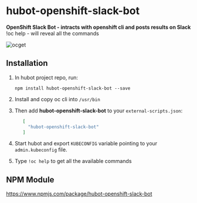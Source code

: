 # hubot-openshift-slack-bot

**OpenShift Slack Bot - intracts with openshift cli and posts results on Slack**
!oc help - will  reveal all the commands

![ocget](https://user-images.githubusercontent.com/17526588/31546246-14d4199c-b040-11e7-99d9-3c0bf545b37e.gif)


## Installation

1. In hubot project repo, run:

   `npm install hubot-openshift-slack-bot --save`

2. Install and copy oc cli into `/usr/bin`

3. Then add **hubot-openshift-slack-bot** to your `external-scripts.json`:

   ```json
      [
        "hubot-openshift-slack-bot"
      ]
    ```
4. Start hubot and export `KUBECONFIG` variable pointing to your `admin.kubeconfig` file.

5. Type `!oc help` to get all the available commands

## NPM Module

https://www.npmjs.com/package/hubot-openshift-slack-bot
